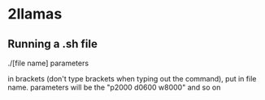 # 2llamas

## Running a .sh file

./[file name] parameters

in brackets (don't type brackets when typing out the command), put in
file name. parameters will be the "p2000 d0600 w8000" and so on
